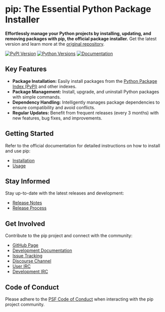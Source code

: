 # pip: The Essential Python Package Installer

**Effortlessly manage your Python projects by installing, updating, and removing packages with pip, the official package installer.**  Get the latest version and learn more at the [original repository](https://github.com/pypa/pip).

[![PyPI Version](https://img.shields.io/pypi/v/pip.svg)](https://pypi.org/project/pip/)
[![Python Versions](https://img.shields.io/pypi/pyversions/pip)](https://pypi.org/project/pip)
[![Documentation](https://readthedocs.org/projects/pip/badge/?version=latest)](https://pip.pypa.io/en/latest)

## Key Features

*   **Package Installation:** Easily install packages from the [Python Package Index (PyPI)](https://pypi.org) and other indexes.
*   **Package Management:** Install, upgrade, and uninstall Python packages with simple commands.
*   **Dependency Handling:**  Intelligently manages package dependencies to ensure compatibility and avoid conflicts.
*   **Regular Updates:** Benefit from frequent releases (every 3 months) with new features, bug fixes, and improvements.

## Getting Started

Refer to the official documentation for detailed instructions on how to install and use pip:

*   [Installation](https://pip.pypa.io/en/stable/installation/)
*   [Usage](https://pip.pypa.io/en/stable/)

## Stay Informed

Stay up-to-date with the latest releases and development:

*   [Release Notes](https://pip.pypa.io/en/stable/news.html)
*   [Release Process](https://pip.pypa.io/en/latest/development/release-process/)

## Get Involved

Contribute to the pip project and connect with the community:

*   [GitHub Page](https://github.com/pypa/pip)
*   [Development Documentation](https://pip.pypa.io/en/latest/development)
*   [Issue Tracking](https://github.com/pypa/pip/issues)
*   [Discourse Channel](https://discuss.python.org/c/packaging)
*   [User IRC](https://kiwiirc.com/nextclient/#ircs://irc.libera.chat:+6697/pypa)
*   [Development IRC](https://kiwiirc.com/nextclient/#ircs://irc.libera.chat:+6697/pypa-dev)

## Code of Conduct

Please adhere to the [PSF Code of Conduct](https://github.com/pypa/.github/blob/main/CODE_OF_CONDUCT.md) when interacting with the pip project community.